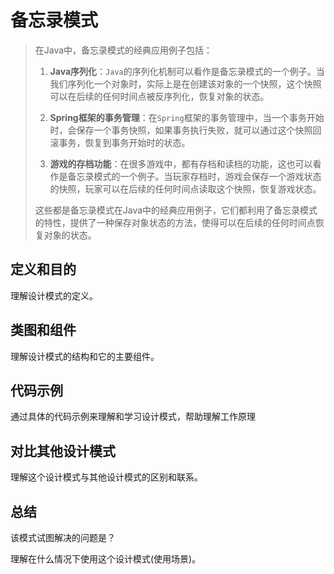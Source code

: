 # 备忘录模式

> 在Java中，备忘录模式的经典应用例子包括：
>
> 1. **Java序列化**：`Java`的序列化机制可以看作是备忘录模式的一个例子。当我们序列化一个对象时，实际上是在创建该对象的一个快照，这个快照可以在后续的任何时间点被反序列化，恢复对象的状态。
>
> 2. **Spring框架的事务管理**：在`Spring`框架的事务管理中，当一个事务开始时，会保存一个事务快照，如果事务执行失败，就可以通过这个快照回滚事务，恢复到事务开始时的状态。
>
> 3. **游戏的存档功能**：在很多游戏中，都有存档和读档的功能，这也可以看作是备忘录模式的一个例子。当玩家存档时，游戏会保存一个游戏状态的快照，玩家可以在后续的任何时间点读取这个快照，恢复游戏状态。
>
> 这些都是备忘录模式在Java中的经典应用例子，它们都利用了备忘录模式的特性，提供了一种保存对象状态的方法，使得可以在后续的任何时间点恢复对象的状态。

## 定义和目的

理解设计模式的定义。

## 类图和组件

理解设计模式的结构和它的主要组件。

## 代码示例

通过具体的代码示例来理解和学习设计模式，帮助理解工作原理

## 对比其他设计模式

理解这个设计模式与其他设计模式的区别和联系。

## 总结

该模式试图解决的问题是？

理解在什么情况下使用这个设计模式(使用场景)。

